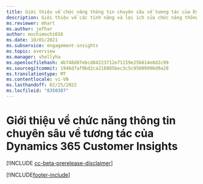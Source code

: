 ```yaml
---
title: Giới thiệu về chức năng thông tin chuyên sâu về tương tác của Dynamics 365 Customer Insights
description: Giới thiệu về các tính năng và lợi ích của chức năng thông tin chuyên sâu về tương tác.
ms.reviewer: mhart
ms.author: jefhar
author: mochimochi016
ms.date: 10/01/2021
ms.subservice: engagement-insights
ms.topic: overview
ms.manager: shellyha
ms.openlocfilehash: 4b748d87ebcd84223712e71159e25b614e8d2c99
ms.sourcegitcommit: 1946d7af0bd2ca216885bec3c5c95009996d9a28
ms.translationtype: MT
ms.contentlocale: vi-VN
ms.lasthandoff: 02/25/2022
ms.locfileid: "8350387"
---
```

# <a name="about-dynamics-365-customer-insights-engagement-insights-capability"></a>Giới thiệu về chức năng thông tin chuyên sâu về tương tác của Dynamics 365 Customer Insights 

[!INCLUDE [cc-beta-prerelease-disclaimer](includes/cc-beta-prerelease-disclaimer.md)]

[!INCLUDE[footer-include](../includes/footer-banner.md)]
